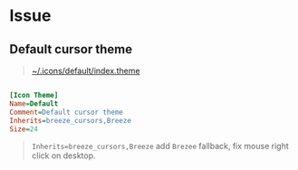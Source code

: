 

# Issue


## Default cursor theme

> [~/.icons/default/index.theme](./asset/overlay/etc/skel/.icons/default/index.theme)

``` ini

[Icon Theme]
Name=Default
Comment=Default cursor theme
Inherits=breeze_cursors,Breeze
Size=24

```

> `Inherits=breeze_cursors,Breeze` add `Brezee` fallback, fix mouse right click on desktop.
